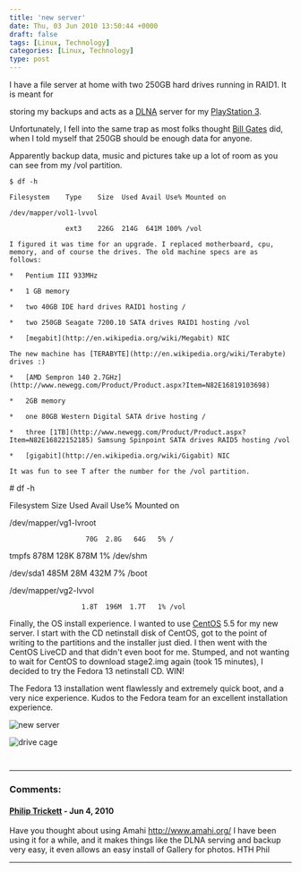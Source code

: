 ```yaml
---
title: 'new server'
date: Thu, 03 Jun 2010 13:50:44 +0000
draft: false
tags: [Linux, Technology]
categories: [Linux, Technology]
type: post
---
```


I have a file server at home with two 250GB hard drives running in RAID1. It is meant for

storing my backups and acts as a [DLNA](http://www.dlna.org/home) server for my [PlayStation 3](http://us.playstation.com/ps3/index.htm).

Unfortunately, I fell into the same trap as most folks thought [Bill Gates](http://en.wikiquote.org/wiki/Bill_Gates#Misattributed) did, when I told myself that 250GB should be enough data for anyone.

Apparently backup data, music and pictures take up a lot of room as you can see from my /vol partition.

```
$ df -h

Filesystem    Type    Size  Used Avail Use% Mounted on

/dev/mapper/vol1-lvvol

              ext3    226G  214G  641M 100% /vol

I figured it was time for an upgrade. I replaced motherboard, cpu, memory, and of course the drives. The old machine specs are as follows:

*   Pentium III 933MHz

*   1 GB memory

*   two 40GB IDE hard drives RAID1 hosting /

*   two 250GB Seagate 7200.10 SATA drives RAID1 hosting /vol

*   [megabit](http://en.wikipedia.org/wiki/Megabit) NIC

The new machine has [TERABYTE](http://en.wikipedia.org/wiki/Terabyte) drives :)

*   [AMD Sempron 140 2.7GHz](http://www.newegg.com/Product/Product.aspx?Item=N82E16819103698)

*   2GB memory

*   one 80GB Western Digital SATA drive hosting /

*   three [1TB](http://www.newegg.com/Product/Product.aspx?Item=N82E16822152185) Samsung Spinpoint SATA drives RAID5 hosting /vol

*   [gigabit](http://en.wikipedia.org/wiki/Gigabit) NIC

It was fun to see T after the number for the /vol partition.

```
\# df -h

Filesystem            Size  Used Avail Use% Mounted on

/dev/mapper/vg1-lvroot

                       70G  2.8G   64G   5% /

tmpfs                 878M  128K  878M   1% /dev/shm

/dev/sda1             485M   28M  432M   7% /boot

/dev/mapper/vg2-lvvol

                      1.8T  196M  1.7T   1% /vol

Finally, the OS install experience. I wanted to use [CentOS](http://centos.org/) 5.5 for my new server. I start with the CD netinstall disk of CentOS, got to the point of writing to the partitions and the installer just died. I then went with the CentOS LiveCD and that didn't even boot for me.  Stumped, and not wanting to wait for CentOS to download stage2.img again (took 15 minutes), I decided to try the Fedora 13 netinstall CD. WIN!

The Fedora 13 installation went flawlessly and extremely quick boot, and a very nice experience. Kudos to the Fedora team for an excellent installation experience.

![new server](http://farm2.static.flickr.com/1269/4662655035_8d3f990186.jpg)

![drive cage](http://farm5.static.flickr.com/4050/4662654503_7ab23c6b0e.jpg)


```


```
---
### Comments:
#### [Philip Trickett](http://www.trickett.eu "phil@trickett.eu") - <time datetime="2010-06-03 11:04:03">Jun 4, 2010</time>

Have you thought about using Amahi http://www.amahi.org/ I have been using it for a while, and it makes things like the DLNA serving and backup very easy, it even allows an easy install of Gallery for photos. HTH Phil
<hr />
